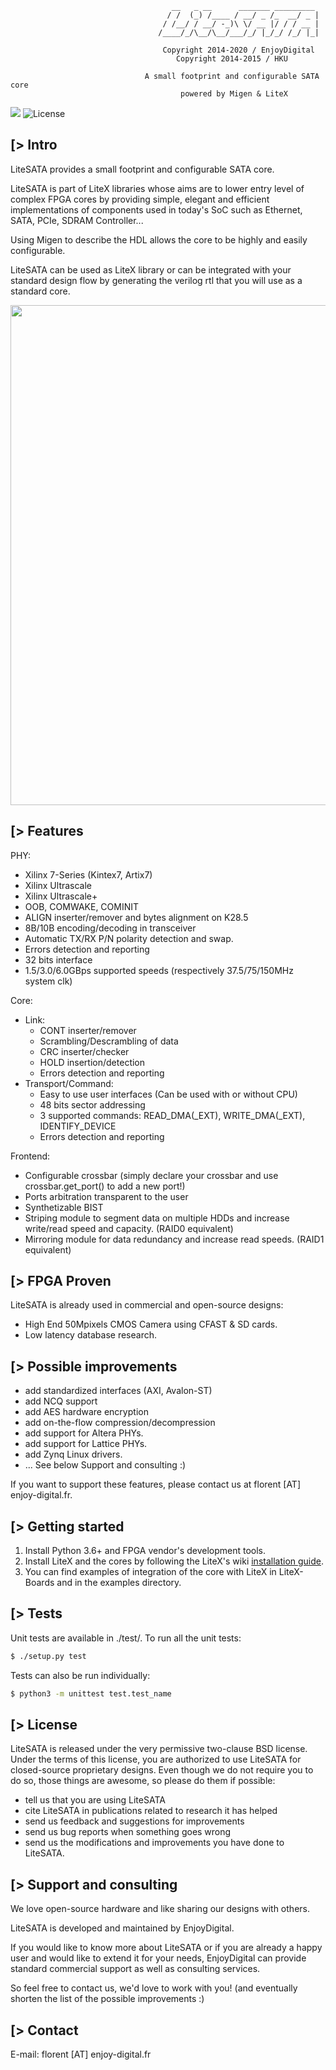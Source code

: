 ```
                                    __   _ __      _______ _________
                                   / /  (_) /____ / __/ _ /_  __/ _ |
                                  / /__/ / __/ -_)\ \/ __ |/ / / __ |
                                 /____/_/\__/\__/___/_/ |_/_/ /_/ |_|

                                  Copyright 2014-2020 / EnjoyDigital
                                     Copyright 2014-2015 / HKU

                              A small footprint and configurable SATA core
                                      powered by Migen & LiteX
```

[![](https://github.com/enjoy-digital/litesata/workflows/ci/badge.svg)](https://github.com/enjoy-digital/litesata/actions) ![License](https://img.shields.io/badge/License-BSD%202--Clause-orange.svg)


[> Intro
--------
LiteSATA provides a small footprint and configurable SATA core.

LiteSATA is part of LiteX libraries whose aims are to lower entry level of
complex FPGA cores by providing simple, elegant and efficient implementations
of components used in today's SoC such as Ethernet, SATA, PCIe, SDRAM Controller...

Using Migen to describe the HDL allows the core to be highly and easily configurable.

LiteSATA can be used as LiteX library or can be integrated with your standard
design flow by generating the verilog rtl that you will use as a standard core.

<p align="center"><img src="https://github.com/enjoy-digital/litesata/raw/master/doc/architecture.png" width="800"></p>

[> Features
-----------
PHY:
  - Xilinx 7-Series (Kintex7, Artix7)
  - Xilinx Ultrascale
  - Xilinx Ultrascale+
  - OOB, COMWAKE, COMINIT
  - ALIGN inserter/remover and bytes alignment on K28.5
  - 8B/10B encoding/decoding in transceiver
  - Automatic TX/RX P/N polarity detection and swap.
  - Errors detection and reporting
  - 32 bits interface
  - 1.5/3.0/6.0GBps supported speeds (respectively 37.5/75/150MHz system clk)

Core:

 - Link:
    - CONT inserter/remover
    - Scrambling/Descrambling of data
    - CRC inserter/checker
    - HOLD insertion/detection
    - Errors detection and reporting
  - Transport/Command:
    - Easy to use user interfaces (Can be used with or without CPU)
    - 48 bits sector addressing
    - 3 supported commands: READ_DMA(_EXT), WRITE_DMA(_EXT), IDENTIFY_DEVICE
    - Errors detection and reporting

Frontend:
  - Configurable crossbar (simply declare your crossbar and use crossbar.get_port() to add a new port!)
  - Ports arbitration transparent to the user
  - Synthetizable BIST
  - Striping module to segment data on multiple HDDs and increase write/read speed and capacity. (RAID0 equivalent)
  - Mirroring module for data redundancy and increase read speeds. (RAID1 equivalent)

[> FPGA Proven
--------------
LiteSATA is already used in commercial and open-source designs:
- High End 50Mpixels CMOS Camera using CFAST & SD cards.
- Low latency database research.

[> Possible improvements
------------------------
- add standardized interfaces (AXI, Avalon-ST)
- add NCQ support
- add AES hardware encryption
- add on-the-flow compression/decompression
- add support for Altera PHYs.
- add support for Lattice PHYs.
- add Zynq Linux drivers.
- ... See below Support and consulting :)

If you want to support these features, please contact us at florent [AT]
enjoy-digital.fr.

[> Getting started
------------------
1. Install Python 3.6+ and FPGA vendor's development tools.
2. Install LiteX and the cores by following the LiteX's wiki [installation guide](https://github.com/enjoy-digital/litex/wiki/Installation).
3. You can find examples of integration of the core with LiteX in LiteX-Boards and in the examples directory.

[> Tests
--------
Unit tests are available in ./test/.
To run all the unit tests:
```sh
$ ./setup.py test
```

Tests can also be run individually:
```sh
$ python3 -m unittest test.test_name
```

[> License
----------
LiteSATA is released under the very permissive two-clause BSD license. Under the
terms of this license, you are authorized to use LiteSATA for closed-source
proprietary designs.
Even though we do not require you to do so, those things are awesome, so please
do them if possible:
 - tell us that you are using LiteSATA
 - cite LiteSATA in publications related to research it has helped
 - send us feedback and suggestions for improvements
 - send us bug reports when something goes wrong
 - send us the modifications and improvements you have done to LiteSATA.

[> Support and consulting
-------------------------
We love open-source hardware and like sharing our designs with others.

LiteSATA is developed and maintained by EnjoyDigital.

If you would like to know more about LiteSATA or if you are already a happy
user and would like to extend it for your needs, EnjoyDigital can provide standard
commercial support as well as consulting services.

So feel free to contact us, we'd love to work with you! (and eventually shorten
the list of the possible improvements :)

[> Contact
----------
E-mail: florent [AT] enjoy-digital.fr
